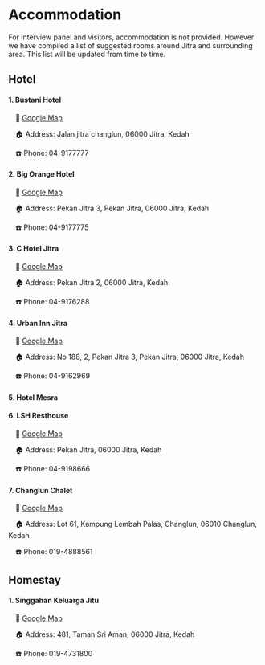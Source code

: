 # Accommodation

 For interview panel and visitors, accommodation is not provided. However we have compiled a list of suggested rooms around Jitra and surrounding area. This list will be updated from time to time.

## Hotel

#### 1. Bustani Hotel 

&emsp;:pushpin: [Google Map](https://goo.gl/maps/tV5wvTbqKr1iB71t6)

&emsp;:house: Address: Jalan jitra changlun, 06000 Jitra, Kedah

&emsp;:phone: Phone: 04-9177777

#### 2. Big Orange Hotel 

&emsp;:pushpin: [Google Map](https://goo.gl/maps/QPc91f8UGxNWM3WK6)

&emsp;:house: Address: Pekan Jitra 3, Pekan Jitra, 06000 Jitra, Kedah

&emsp;:phone: Phone: 04-9177775

#### 3. C Hotel Jitra

&emsp;:pushpin: [Google Map](https://goo.gl/maps/DSVK8dYfFjrojH3TA)

&emsp;:house: Address: Pekan Jitra 2, 06000 Jitra, Kedah

&emsp;:phone: Phone: 04-9176288

#### 4. Urban Inn Jitra

&emsp;:pushpin: [Google Map](https://goo.gl/maps/kyfU9fe8x2bqKHfe6)

&emsp;:house: Address: No 188, 2, Pekan Jitra 3, Pekan Jitra, 06000 Jitra, Kedah

&emsp;:phone: Phone: 04-9162969

#### 5. Hotel Mesra 
#### 6. LSH Resthouse

&emsp;:pushpin: [Google Map](https://goo.gl/maps/QJJBebUkbZHQkhPQ9)

&emsp;:house: Address: Pekan Jitra, 06000 Jitra, Kedah

&emsp;:phone: Phone: 04-9198666

#### 7. Changlun Chalet

&emsp;:pushpin: [Google Map](https://goo.gl/maps/VSvjBCq3VcTiRUgK8)

&emsp;:house: Address: Lot 61, Kampung Lembah Palas, Changlun, 06010 Changlun, Kedah

&emsp;:phone: Phone: 019-4888561

## Homestay

#### 1. Singgahan Keluarga Jitu

&emsp;:pushpin: [Google Map](https://g.page/singgahan-keluarga-jitu?share)

&emsp;:house: Address: 481, Taman Sri Aman, 06000 Jitra, Kedah

&emsp;:phone: Phone: 019-4731800
